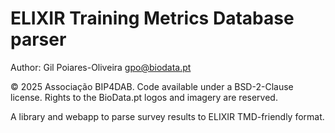 # ELIXIR Training Metrics Database parser

Author: Gil Poiares-Oliveira <gpo@biodata.pt>

© 2025 Associação BIP4DAB.
Code available under a BSD-2-Clause license.
Rights to the BioData.pt logos and imagery are reserved.

A library and webapp to parse survey results to ELIXIR TMD-friendly format.
